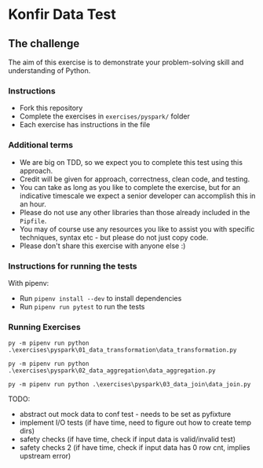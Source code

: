 # Konfir Data Test

## The challenge

The aim of this exercise is to demonstrate your problem-solving skill and understanding of Python.

### Instructions

- Fork this repository
- Complete the exercises in `exercises/pyspark/` folder
- Each exercise has instructions in the file

### Additional terms

- We are big on TDD, so we expect you to complete this test using this approach.
- Credit will be given for approach, correctness, clean code, and testing.
- You can take as long as you like to complete the exercise, but for an indicative timescale we expect a senior
  developer can accomplish this in an hour.
- Please do not use any other libraries than those already included in the `Pipfile`.
- You may of course use any resources you like to assist you with specific techniques, syntax etc - but please do not
  just copy code.
- Please don't share this exercise with anyone else :)

### Instructions for running the tests

With pipenv:

- Run `pipenv install --dev` to install dependencies
- Run `pipenv run pytest` to run the tests

### Running Exercises

```py -m pipenv run python .\exercises\pyspark\01_data_transformation\data_transformation.py```

```py -m pipenv run python .\exercises\pyspark\02_data_aggregation\data_aggregation.py```

```py -m pipenv run python .\exercises\pyspark\03_data_join\data_join.py```

TODO:
- abstract out mock data to conf test - needs to be set as pyfixture
- implement I/O tests (if have time, need to figure out how to create temp dirs)
- safety checks (if have time, check if input data is valid/invalid test)
- safety checks 2 (if have time, check if input data has 0 row cnt, implies upstream error)